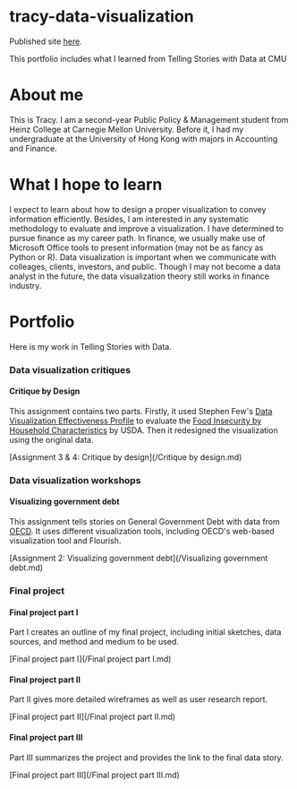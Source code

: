 # tracy-data-visualization

Published site [here](https://tracycccc.github.io/tracy-data-visualization/).

This portfolio includes what I learned from Telling Stories with Data at CMU

# About me
This is Tracy. I am a second-year Public Policy & Management student from Heinz College at Carnegie Mellon University. Before it, I had my undergraduate at the University of Hong Kong with majors in Accounting and Finance.

# What I hope to learn
I expect to learn about how to design a proper visualization to convey information efficiently. Besides, I am interested in any systematic methodology to evaluate and improve a visualization. I have determined to pursue finance as my career path. In finance, we usually make use of Microsoft Office tools to present information (may not be as fancy as Python or R). Data visualization is important when we communicate with colleages, clients, investors, and public. Though I may not become a data analyst in the future, the data visualization theory still works in finance industry.

# Portfolio
Here is my work in Telling Stories with Data.
### Data visualization critiques
#### Critique by Design
This assignment contains two parts. Firstly, it used Stephen Few's [Data Visualization Effectiveness Profile](http://www.perceptualedge.com/articles/visual_business_intelligence/data_visualization_effectiveness_profile.pdf) to evaluate the [Food Insecurity by Household Characteristics](https://www.ers.usda.gov/webdocs/charts/80061/insecurity.png?v=5479.7) by USDA. Then it redesigned the visualization using the original data.

[Assignment 3 & 4: Critique by design](/Critique by design.md)

### Data visualization workshops
#### Visualizing government debt
This assignment tells stories on General Government Debt with data from [OECD](https://data.oecd.org/). It uses different visualization tools, including OECD's web-based visualization tool and Flourish.

[Assignment 2: Visualizing government debt](/Visualizing government debt.md)

### Final project
#### Final project part I
Part I creates an outline of my final project, including initial sketches, data sources, and method and medium to be used.

[Final project part I](/Final project part I.md)

#### Final project part II
Part II gives more detailed wireframes as well as user research report.

[Final project part II](/Final project part II.md)

#### Final project part III
Part III summarizes the project and provides the link to the final data story.

[Final project part III](/Final project part III.md)
